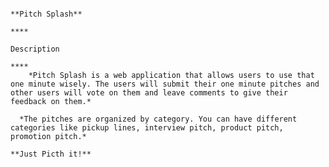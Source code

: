                                                                        **Pitch Splash**
                                                                              ****
                                                                           Description
                                                                              ****
        *Pitch Splash is a web application that allows users to use that one minute wisely. The users will submit their one minute pitches and other users will vote on them and leave comments to give their feedback on them.*

      *The pitches are organized by category. You can have different categories like pickup lines, interview pitch, product pitch, promotion pitch.*
                                                                        **Just Picth it!**
